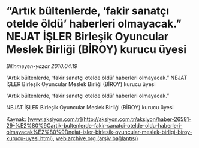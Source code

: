 # “Artık bültenlerde, ‘fakir sanatçı otelde öldü’ haberleri olmayacak.” NEJAT İŞLER Birleşik Oyuncular Meslek Birliği (BİROY) kurucu üyesi

*Bilinmeyen-yazar 2010.04.19*

<font class="agenda2NewsSpot">
 “Artık bültenlerde, ‘fakir sanatçı otelde öldü’ haberleri olmayacak.”
NEJAT İŞLER Birleşik Oyuncular Meslek Birliği (BİROY) kurucu üyesi
</font>
<font class="newsDetail">
 <p class="MsoNormal">
  “Artık bültenlerde, ‘fakir sanatçı otelde öldü’ haberleri olmayacak.”
 </p>
 <p class="MsoNormal">
  NEJAT İŞLER Birleşik Oyuncular Meslek Birliği (BİROY) kurucu üyesi
 </p>
</font>

Kaynak: [www.aksiyon.com.tr](http://aksiyon.com.tr/aksiyon/haber-26581-29-%E2%80%9Cartik-bultenlerde-fakir-sanatci-otelde-oldu-haberleri-olmayacak%E2%80%9Dnejat-isler-birlesik-oyuncular-meslek-birligi-biroy-kurucu-uyesi.html), [web.archive.org (arşiv bağlantısı)](http://web.archive.org/web/20101209221239/http://aksiyon.com.tr/aksiyon/haber-26581-29-%E2%80%9Cartik-bultenlerde-fakir-sanatci-otelde-oldu-haberleri-olmayacak%E2%80%9Dnejat-isler-birlesik-oyuncular-meslek-birligi-biroy-kurucu-uyesi.html)
